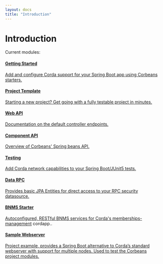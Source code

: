 ```yaml
---
layout: docs
title: "Introduction"
---
```


# Introduction

Current modules:

<div class="list-group">
  <a href="getting-started.html" class="list-group-item">
    <h4 class="list-group-item-heading">Getting Started</h4>
    <p class="list-group-item-text">Add and configure Corda support for your Spring Boot app using Corbeans starters.</p>
  </a>
  <a href="project-template.html" class="list-group-item">
    <h4 class="list-group-item-heading">Project Template</h4>
    <p class="list-group-item-text">Starting a new project? Get going with a fully testable project in minutes.</p>
  </a>
  <a href="web-api.html" class="list-group-item">
    <h4 class="list-group-item-heading">Web API</h4>
    <p class="list-group-item-text">Documentation on the default controller endpoints.</p>
  </a>
  <a href="component-api.html" class="list-group-item">
    <h4 class="list-group-item-heading">Component API</h4>
    <p class="list-group-item-text">Overview of Corbeans' Spring beans API.</p>
  </a>
  <a href="starter-test.html" class="list-group-item">
    <h4 class="list-group-item-heading">Testing</h4>
    <p class="list-group-item-text">Add Corda network capabilities to your Spring Boot/JUnit5 tests.</p>
  </a>
  <a href="data-rpc.html" class="list-group-item">
    <h4 class="list-group-item-heading">Data RPC</h4>
    <p class="list-group-item-text">Provides basic JPA Entities for direct access to your RPC security datasource.</p>
  </a>
  <a href="starter-bnms.html" class="list-group-item">
    <h4 class="list-group-item-heading"> BNMS Starter</h4>
    <p class="list-group-item-text">Autoconfigured, RESTful BNMS services for Corda's <a href="https://github.com/manosbatsis/corda-solutions/tree/master/bn-apps/memberships-management">memberships-management</a> cordapp..</p>
  </a>
  <a href="webserver.html" class="list-group-item">
    <h4 class="list-group-item-heading">Sample Webserver</h4>
    <p class="list-group-item-text">Project example, provides a Spring Boot alternative to Corda’s standard webserver with support for multiple nodes. 
    Used to test the Corbeans project modules.</p>
  </a>
</div>
